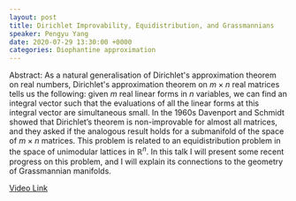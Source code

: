 ```yaml
---
layout: post
title: Dirichlet Improvability, Equidistribution, and Grassmannians
speaker: Pengyu Yang
date: 2020-07-29 13:30:00 +0000
categories: Diophantine approximation
---
```


Abstract: As a natural generalisation of Dirichlet's approximation theorem on real numbers, Dirichlet's approximation theorem on $m\times n$ real matrices tells us the following: given $m$ real linear forms in $n$ variables, we can find an integral vector such that the evaluations of all the linear forms at this integral vector are simultaneous small. In the 1960s Davenport and Schmidt showed that Dirichlet’s theorem is non-improvable for almost all matrices, and they asked if the analogous result holds for a submanifold of the space of $m\times n$ matrices. This problem is related to an equidistribution problem in the space of unimodular lattices in $\mathbb{R}^n$. In this talk I will present some recent progress on this problem, and I will explain its connections to the geometry of Grassmannian manifolds. 

[Video Link](https://drive.google.com/file/d/1uuxcVumInqr3SP43xTa9ZRgdHYsonx3i/)